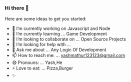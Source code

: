 ### Hi there 👋

Here are some ideas to get you started:

- 🔭 I’m currently working on Javascript and Node
- 🌱 I’m currently learning ...   Game Development
- 👯 I’m looking to collaborate on ...   Open Source Projects
- 🤔 I’m looking for help with ...
- 💬 Ask me about ...   Any Logic Of Development
- 📫 How to reach me: ...   yashmathur123123@gmail.com
- 😄 Pronouns: ...   Yash,He
- ⚡ Love to eat: ...  Pizza,Burger
- ✨ 

